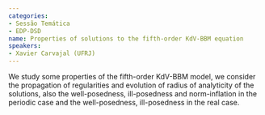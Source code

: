 ```yaml
---
categories:
- Sessão Temática
- EDP-DSD
name: Properties of solutions to the fifth-order KdV-BBM equation
speakers:
- Xavier Carvajal (UFRJ)
---
```


We study some properties of the fifth-order KdV-BBM model, we consider the propagation of regularities and evolution of radius of analyticity of the solutions, also the well-posedness, ill-posedness and norm-inflation in the periodic case and the well-posedness, ill-posedness in the real case.